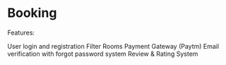# Booking

Features:

User login and registration
Filter Rooms
Payment Gateway (Paytm)
Email verification with forgot password system
Review & Rating System
